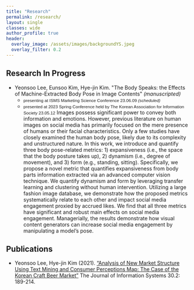 ```yaml
---  
title: "Research"
permalink: /research/
layout: single
classes: wide
author_profile: true
header:
  overlay_image: /assets/images/backgroundYS.jpeg
  overlay_filter: 0.2
---
```


## Research In Progress
- Yeonsoo Lee, Eunsoo Kim, Hye-jin Kim. "The Body Speaks: the Effects of Machine-Extracted Body Pose in Image Contents" *(manuscripted)*
  - <span style="font-size: smaller; font-family: Montserrat, sans-serif;">presenting at ISMS Marketing Science Conference 23.06.09 *(scheduled)*</span> 
  - <span style="font-size: smaller; font-family: Arial;">presented at 2023 Spring Conference held by The Korean Association for Information Society 23.05.12</span>
  Images possess significant power to convey both information and emotions. However, previous literature on human images on social media has primarily focused on the mere presence of humans or their facial characteristics. Only a few studies have closely examined the human body pose, likely due to its complexity and unstructured nature. In this work, we introduce and quantify three body pose-related metrics: 1&#41; expansiveness (i.e., the space that the body posture takes up), 2&#41; dynamism (i.e., degree of movement), and 3&#41; form (e.g., standing, sitting). Specifically, we propose a novel metric that quantifies expansiveness from body parts information extracted via an advanced computer vision technique. We quantify dynamism and form by leveraging transfer learning and clustering without human intervention. Utilizing a large fashion image database, we demonstrate how the proposed metrics systematically relate to each other and impact social media engagement proxied by accrued likes. We find that all three metrics have significant and robust main effects on social media engagement. Managerially, the results demonstrate how visual content generators can increase social media engagement by manipulating a model’s pose.
  
<!-- 
- Yeonsoo Lee, Eunsoo Kim, Hye-jin Kim. ["The Body Speaks: the Effects of Machine-Extracted Body Pose in Image Contents"](https://soo-13.github.io/research1/) *(manuscripted)* -->

## Publications
- Yeonsoo Lee, Hye-jin Kim (2021). [“Analysis of New Market Structure Using Text Mining and Consumer Perceptions Map: The Case of the Korean Craft Beer Market”](https://soo-13.github.io/research0/)  The Journal of Information Systems 30.2: 189-214.

<!-- 
---
## Presentation

- The Body Speaks: the Effects of Machine-Extracted Body Pose in Image Contents
  - ISMS Marketing Science Conference, Miami, United States 23.06.09 *(scheduled)*
  - The Korean Association for Information Society, Seoul, Korea 23.05.12 -->

